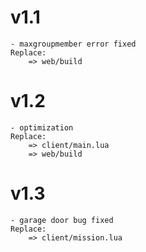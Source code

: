 # v1.1
	- maxgroupmember error fixed
	Replace: 
		=> web/build
# v1.2
	- optimization
	Replace: 
		=> client/main.lua
		=> web/build
# v1.3
	- garage door bug fixed
	Replace: 
		=> client/mission.lua
